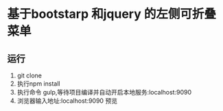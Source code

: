 # 基于bootstarp 和jquery 的左侧可折叠菜单

## 运行

<ol>
    <li>git clone</li>
    <li>执行npm install</li>
    <li>执行命令 gulp,等待项目编译并自动开启本地服务:localhost:9090</li>
    <li>浏览器输入地址:localhost:9090 预览</li>
</ol>
